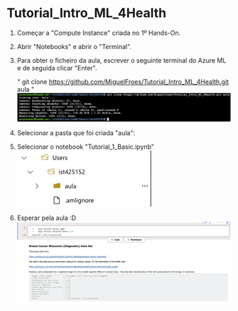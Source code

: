 # Tutorial_Intro_ML_4Health

1) Começar a "Compute Instance" criada no 1º Hands-On.


2) Abrir "Notebooks" e abrir o "Terminal". 


3) Para obter o ficheiro da aula, escrever o seguinte terminal do Azure ML e de seguida clicar "Enter".
    
    " git clone https://github.com/MiguelFroes/Tutorial_Intro_ML_4Health.git aula "
    ![Alt text](/Figures/github1.1.png?raw=true "Optional Title")


4) Selecionar a pasta que foi criada "aula":
    

5) Selecionar o notebook "Tutorial_1_Basic.ipynb"
![Alt text](/Figures/github1.2.png?raw=true "Optional Title")

6) Esperar pela aula :D
    ![Alt text](/Figures/github1.3.png?raw=true "Optional Title")
